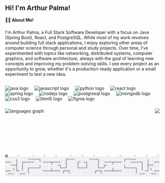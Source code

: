 ## Hi! I'm Arthur Palma!

**👨‍💻 About Me!**

###

<p align="left">I'm Arthur Palma, a Full Stack Software Developer with a focus on Java (Spring Boot), React, and PostgreSQL. While most of my work revolves around building full stack applications, I enjoy exploring other areas of computer science through personal and study projects. Over time, I've experimented with topics like networking, distributed systems, computer graphics, and software architecture, always with the goal of learning new concepts and improving my problem-solving skills. I see every project as an opportunity to grow, whether it's a production-ready application or a small experiment to test a new idea.
</p>

###

##

<div align="left">
  <img src="https://cdn.jsdelivr.net/gh/devicons/devicon/icons/java/java-original.svg" height="30" alt="java logo"  />
  <img width="12" />
  <img src="https://cdn.jsdelivr.net/gh/devicons/devicon/icons/javascript/javascript-original.svg" height="30" alt="javascript logo"  />
  <img width="12" />
  <img src="https://cdn.jsdelivr.net/gh/devicons/devicon/icons/python/python-original.svg" height="30" alt="python logo"  />
  <img width="12" />
  <img src="https://cdn.jsdelivr.net/gh/devicons/devicon/icons/react/react-original.svg" height="30" alt="react logo"  />
  <img width="12" />
  <img src="https://cdn.jsdelivr.net/gh/devicons/devicon/icons/spring/spring-original.svg" height="30" alt="spring logo"  />
  <img width="12" />
  <img src="https://cdn.jsdelivr.net/gh/devicons/devicon/icons/nodejs/nodejs-original.svg" height="30" alt="nodejs logo"  />
  <img width="12" />
  <img src="https://cdn.jsdelivr.net/gh/devicons/devicon/icons/postgresql/postgresql-original.svg" height="30" alt="postgresql logo"  />
  <img width="12" />
  <img src="https://cdn.jsdelivr.net/gh/devicons/devicon/icons/mongodb/mongodb-original.svg" height="30" alt="mongodb logo"  />
  <img width="12" />
  <img src="https://cdn.jsdelivr.net/gh/devicons/devicon/icons/css3/css3-original.svg" height="30" alt="css3 logo"  />
  <img width="12" />
  <img src="https://cdn.jsdelivr.net/gh/devicons/devicon/icons/html5/html5-original.svg" height="30" alt="html5 logo"  />
  <img width="12" />
  <img src="https://cdn.jsdelivr.net/gh/devicons/devicon/icons/figma/figma-original.svg" height="30" alt="figma logo"  />
</div>

###

<img align="right" height="150" src="https://gifdb.com/images/high/cute-chainsaw-man-pochita-spinning-yqr2qfh1b5mo7n0n.webp"  />

###

<div align="left">
  <img src="https://github-readme-stats.vercel.app/api/top-langs?username=arthur-palma&locale=pt-br&hide_title=true&layout=compact&card_width=320&langs_count=7&theme=darcula&hide_border=true" height="150" alt="languages graph"  />
</div>

###

<picture>
  <source media="(prefers-color-scheme: dark)" srcset="https://raw.githubusercontent.com/arthur-palma/arthur-palma/output/pacman-contribution-graph-dark.svg">
  <source media="(prefers-color-scheme: light)" srcset="https://raw.githubusercontent.com/arthur-palma/arthur-palma/output/pacman-contribution-graph.svg">
  <img alt="pacman contribution graph" src="https://raw.githubusercontent.com/arthur-palma/arthur-palma/output/pacman-contribution-graph.svg">
</picture>

###

##

